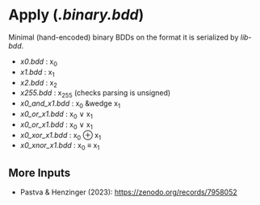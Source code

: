 # Apply (*.binary.bdd*)

Minimal (hand-encoded) binary BDDs on the format it is serialized by *lib-bdd*.

- *x0.bdd* : x<sub>0</sub>
- *x1.bdd* : x<sub>1</sub>
- *x2.bdd* : x<sub>2</sub>
- *x255.bdd* : x<sub>255</sub> (checks parsing is unsigned)
- *x0_and_x1.bdd* : x<sub>0</sub> &wedge x<sub>1</sub>
- *x0_or_x1.bdd* : x<sub>0</sub> &vee; x<sub>1</sub>
- *x0_or_x1.bdd* : x<sub>0</sub> &vee; x<sub>1</sub>
- *x0_xor_x1.bdd* : x<sub>0</sub> &oplus; x<sub>1</sub>
- *x0_xnor_x1.bdd* : x<sub>0</sub> &equiv; x<sub>1</sub>

## More Inputs

- Pastva & Henzinger (2023): https://zenodo.org/records/7958052
